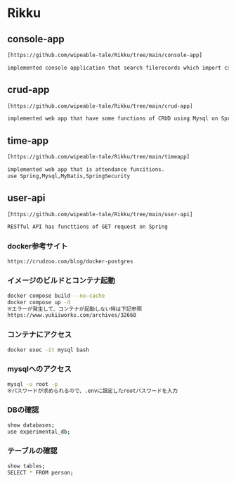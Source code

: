 # Rikku
## console-app
```zsh
[https://github.com/wipeable-tale/Rikku/tree/main/console-app]

implemented console application that search filerecords which import csv

```
## crud-app
```zsh
[https://github.com/wipeable-tale/Rikku/tree/main/crud-app]

implemented web app that have some functions of CRUD using Mysql on Spring

```
## time-app
```zsh
[https://github.com/wipeable-tale/Rikku/tree/main/timeapp]

implemented web app that is attendance funcitions.
use Spring,Mysql,MyBatis,SpringSecurity
```
## user-api
```zsh
[https://github.com/wipeable-tale/Rikku/tree/main/user-api]

RESTful API has functtions of GET request on Spring
```

### docker参考サイト
```zsh
https://crudzoo.com/blog/docker-postgres
```

### イメージのビルドとコンテナ起動
```zsh
docker compose build --no-cache
docker compose up -d
※エラーが発生して、コンテナが起動しない時は下記参照
https://www.yukiiworks.com/archives/32660
```

### コンテナにアクセス
```zsh
docker exec -it mysql bash
```

### mysqlへのアクセス
```zsh
mysql -u root -p
※パスワードが求められるので、.envに設定したrootパスワードを入力
```

### DBの確認
```zsh
show databases;
use experimental_db;
```

### テーブルの確認
```zsh
show tables;
SELECT * FROM person;
```
